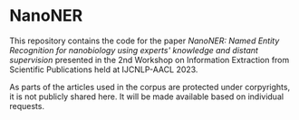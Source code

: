 # NanoNER

This repository contains the code for the paper *NanoNER: Named Entity Recognition for nanobiology using experts' knowledge and distant supervision* presented in the 2nd Workshop on Information Extraction from Scientific Publications held at IJCNLP-AACL 2023.

As parts of the articles used in the corpus are protected under corpyrights, it is not publicly shared here. It will be made available based on individual requests.
